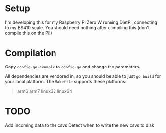 # Setup

I'm developing this for my Raspberry Pi Zero W running DietPi, connecting to my
BS410 scale. You should need nothing after compiling this (don't compile this
on the Pi!)

# Compilation

Copy `config.go.example` to `config.go` and change the parameters.

All dependencies are vendored in, so you should be able to just `go build` for
your local platform. The `Makefile` supports these platforms:

> arm6 arm7 linux32 linux64

# TODO

Add incoming data to the csvs
Detect when to write the new csvs to disk
